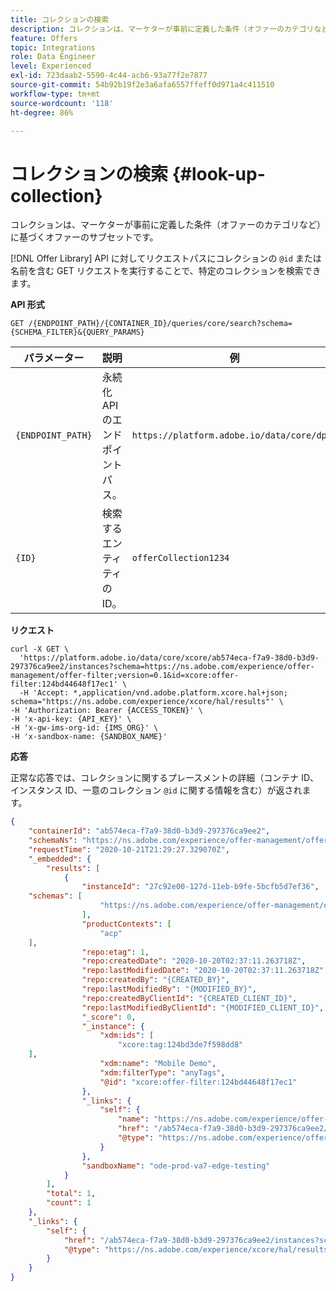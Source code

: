 ```yaml
---
title: コレクションの検索
description: コレクションは、マーケターが事前に定義した条件（オファーのカテゴリなど）に基づくオファーのサブセットです。
feature: Offers
topic: Integrations
role: Data Engineer
level: Experienced
exl-id: 723daab2-5590-4c44-acb6-93a77f2e7877
source-git-commit: 54b92b19f2e3a6afa6557ffeff0d971a4c411510
workflow-type: tm+mt
source-wordcount: '118'
ht-degree: 86%

---
```



# コレクションの検索 {#look-up-collection}

コレクションは、マーケターが事前に定義した条件（オファーのカテゴリなど）に基づくオファーのサブセットです。

[!DNL Offer Library] API に対してリクエストパスにコレクションの `@id` または名前を含む GET リクエストを実行することで、特定のコレクションを検索できます。

**API 形式**

```http
GET /{ENDPOINT_PATH}/{CONTAINER_ID}/queries/core/search?schema={SCHEMA_FILTER}&{QUERY_PARAMS}
```

| パラメーター | 説明 | 例 |
| --------- | ----------- | ------- |
| `{ENDPOINT_PATH}` | 永続化 API のエンドポイントパス。 | `https://platform.adobe.io/data/core/dps/` |
| `{ID}` | 検索するエンティティの ID。 | `offerCollection1234` |

**リクエスト**

```shell
curl -X GET \
  'https://platform.adobe.io/data/core/xcore/ab574eca-f7a9-38d0-b3d9-297376ca9ee2/instances?schema=https://ns.adobe.com/experience/offer-management/offer-filter;version=0.1&id=xcore:offer-filter:124bd44648f17ec1' \
  -H 'Accept: *,application/vnd.adobe.platform.xcore.hal+json; schema="https://ns.adobe.com/experience/xcore/hal/results"' \
-H 'Authorization: Bearer {ACCESS_TOKEN}' \
-H 'x-api-key: {API_KEY}' \
-H 'x-gw-ims-org-id: {IMS_ORG}' \
-H 'x-sandbox-name: {SANDBOX_NAME}'
```

**応答**

正常な応答では、コレクションに関するプレースメントの詳細（コンテナ ID、インスタンス ID、一意のコレクション `@id` に関する情報を含む）が返されます。

```json
{
    "containerId": "ab574eca-f7a9-38d0-b3d9-297376ca9ee2",
    "schemaNs": "https://ns.adobe.com/experience/offer-management/offer-filter;version=0.1",
    "requestTime": "2020-10-21T21:29:27.329070Z",
    "_embedded": {
        "results": [
            {
                "instanceId": "27c92e00-127d-11eb-b9fe-5bcfb5d7ef36",
    "schemas": [
                    "https://ns.adobe.com/experience/offer-management/offer-filter;version=0.3"
                ],
                "productContexts": [
                    "acp"
    ],
                "repo:etag": 1,
                "repo:createdDate": "2020-10-20T02:37:11.263718Z",
                "repo:lastModifiedDate": "2020-10-20T02:37:11.263718Z",
                "repo:createdBy": "{CREATED_BY}",
                "repo:lastModifiedBy": "{MODIFIED_BY}",
                "repo:createdByClientId": "{CREATED_CLIENT_ID}",
                "repo:lastModifiedByClientId": "{MODIFIED_CLIENT_ID}",
                "_score": 0,
                "_instance": {
                    "xdm:ids": [
                        "xcore:tag:124bd3de7f598dd8"
    ],
                    "xdm:name": "Mobile Demo",
                    "xdm:filterType": "anyTags",
                    "@id": "xcore:offer-filter:124bd44648f17ec1"
                },
                "_links": {
                    "self": {
                        "name": "https://ns.adobe.com/experience/offer-management/offer-filter;version=0.3#27c92e00-127d-11eb-b9fe-5bcfb5d7ef36",
                        "href": "/ab574eca-f7a9-38d0-b3d9-297376ca9ee2/instances/27c92e00-127d-11eb-b9fe-5bcfb5d7ef36",
                        "@type": "https://ns.adobe.com/experience/offer-management/offer-filter;version=0.3"
                    }
                },
                "sandboxName": "ode-prod-va7-edge-testing"
            }
        ],
        "total": 1,
        "count": 1
    },
    "_links": {
        "self": {
            "href": "/ab574eca-f7a9-38d0-b3d9-297376ca9ee2/instances?schema=https://ns.adobe.com/experience/offer-management/offer-filter;version=0.1&id=xcore:offer-filter:124bd44648f17ec1",
            "@type": "https://ns.adobe.com/experience/xcore/hal/results"
        }
    }
}
```
